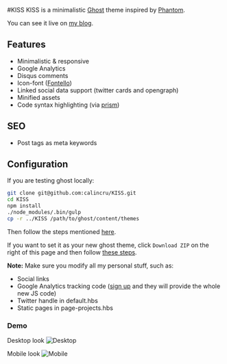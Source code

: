 #KISS
KISS is a minimalistic [Ghost](https://ghost.org/) theme inspired by
[Phantom](https://github.com/Bartinger/phantom).

You can see it live on [my blog](http://calincruceru.net).

## Features
- Minimalistic & responsive
- Google Analytics
- Disqus comments
- Icon-font ([Fontello](/assets/fonts/config.json))
- Linked social data support (twitter cards and opengraph)
- Minified assets
- Code syntax highlighting (via [prism](http://prismjs.com/))

## SEO
- Post tags as meta keywords

## Configuration

If you are testing ghost locally:
```bash
git clone git@github.com:calincru/KISS.git
cd KISS
npm install
./node_modules/.bin/gulp
cp -r ../KISS /path/to/ghost/content/themes
```
Then follow the steps mentioned [here](http://support.ghost.org/edit-ghost-theme/).

If you want to set it as your new ghost theme, click `Download ZIP` on the
right of this page and then follow
[these steps](http://support.ghost.org/upload-theme-ghostpro/).

**Note:** Make sure you modify all my personal stuff, such as:
- Social links
- Google Analytics tracking code ([sign
  up](https://accounts.google.com/ServiceLogin?service=analytics&userexp=signup&hl=en)
  and they will provide the whole new JS code)
- Twitter handle in default.hbs
- Static pages in page-projects.hbs

### Demo

Desktop look
![Desktop](http://i.imgur.com/ZFrEspa.jpg)

Mobile look
![Mobile](http://i.imgur.com/WUZCboI.jpg)
